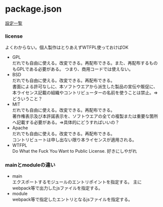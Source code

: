# package.json

[設定一覧](https://docs.npmjs.com/files/package.json)

### license
よくわからない。個人製作はとりあえずWTFPL使っておけばOK
- GPL  
    だれでも自由に使える。改変できる。再配布できる。また、再配布するものもGPLである必要がある。  つまり、商用コードでは使えない。
- BSD  
    だれでも自由に使える。改変できる。再配布できる。  
    書面による許可なしに、本ソフトウエアから派生した製品の宣伝や販促に、本ライセンス記載の組織やコントリビューターの名前を使うことは禁止。⇒どういうこと？
- MIT  
    だれでも自由に使える。改変できる。再配布できる。  
    著作権表示及び本許諾表示を、ソフトウエアの全ての複製または重要な箇所へ記載する必要がある。⇒具体的にどうすればいいの？
- Apache  
    だれでも自由に使える。改変できる。再配布できる。  
    コントリビュートは申し出ない限り本ライセンスが適用される。
- WTFPL  
    Do What the Fuck You Want to Public License. 好きにしやがれ

### mainとmoduleの違い
- main  
    エクスポートするモジュールのエントリポイントを指定する。
    主にwebpack等で出力したjsファイルを指定する。
- module  
    webpack等で指定したエントリとなるjsファイルを指定する。
